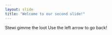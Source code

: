 ```yaml
---
layout: slide
title: "Welcome to our second slide!"
---
```

Stewi gimme the loot
Use the left arrow to go back!
